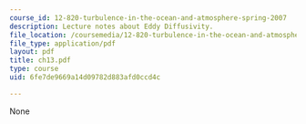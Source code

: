 ```yaml
---
course_id: 12-820-turbulence-in-the-ocean-and-atmosphere-spring-2007
description: Lecture notes about Eddy Diffusivity.
file_location: /coursemedia/12-820-turbulence-in-the-ocean-and-atmosphere-spring-2007/6fe7de9669a14d09782d883afd0ccd4c_ch13.pdf
file_type: application/pdf
layout: pdf
title: ch13.pdf
type: course
uid: 6fe7de9669a14d09782d883afd0ccd4c

---
```

None